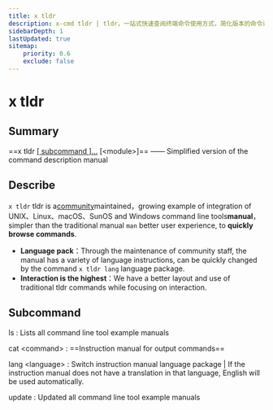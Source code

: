 ```yaml
---
title: x tldr
description: x-cmd tldr | tldr，一站式快速查阅终端命令使用方式，简化版本的命令说明手册。tldr是社区维护，一个不断增长的集成了 UNIX、Linux、macOS、SunOS 和 Windows 命令行工具的示例说明手册，相对传统的手册 man 更简单，更好的用户体验，通过使用即可快速翻阅命令的使用方式。
sidebarDepth: 1
lastUpdated: true
sitemap:
    priority: 0.6
    exclude: false
---
```


# x tldr

<Terminal :termIndex="5"/>

## Summary

==x tldr [[ subcommand ]...](#subcommand) [\<module\>]== ——  Simplified version of the command description manual

## Describe

`x tldr` tldr is a[community](https://github.com/tldr-pages/tldr)maintained，growing example of integration of UNIX、Linux、macOS、SunOS and Windows command line tools**manual**，simpler than the traditional manual `man` better user experience, to **quickly browse commands**.

- **Language pack**：Through the maintenance of community staff, the manual has a variety of language instructions, can be quickly changed by the command `x tldr lang` language package.
- **Interaction is the highest**：We have a better layout and use of traditional tldr commands while focusing on interaction.

## Subcommand

ls
:  Lists all command line tool example manuals

cat \<command\>
:  ==Instruction manual for output commands==

lang \<language\>
:  Switch instruction manual language package | <Badge type="tip" text="Tip" vertical="middle" /> If the instruction manual does not have a translation in that language, English will be used automatically.

update
:   Updated all command line tool example manuals
